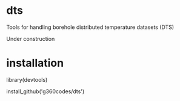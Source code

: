 # dts
Tools for handling borehole distributed temperature datasets (DTS)

Under construction

# installation

library(devtools)

install_github('g360codes/dts')
